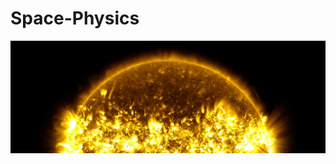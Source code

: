 # Space-Physics

![Space Header](https://github.com/ASAP-UDP/Space-Physics/blob/main/Image/SDO_Year6_HCblend_4k.jpg)
